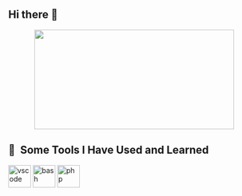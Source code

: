 ## Hi there 👋

<p align="center">
  <img width="400" height="200" src="https://github-readme-stats.vercel.app/api/top-langs/?username=pratik-d10&size_weight=0.15&count_weight=0.5&layout=compact&theme=vision-friendly-dark">
</p>

<h2> 🚀 &nbsp;Some Tools I Have Used and Learned</h2>
<p align="left">
<img src="https://cdn.jsdelivr.net/gh/devicons/devicon/icons/vscode/vscode-original.svg" alt="vscode" width="45" height="45"/>
<img src="https://cdn.jsdelivr.net/gh/devicons/devicon/icons/bash/bash-original.svg" alt="bash" width="45" height="45"/>
<img src="https://cdn.jsdelivr.net/gh/devicons/devicon/icons/php/php-original.svg" alt="php" width="45" height="45"/>
</p>
